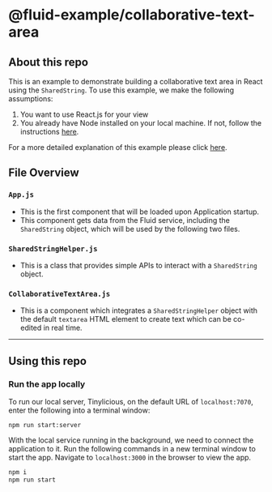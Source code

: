# @fluid-example/collaborative-text-area

## About this repo

This is an example to demonstrate building a collaborative text area in React using the `SharedString`. To use this example, we make the following assumptions:

1. You want to use React.js for your view
1. You already have Node installed on your local machine. If not, follow the instructions [here](https://nodejs.org/en/download/).

For a more detailed explanation of this example please click [here](https://fluidframework.com/docs/recipes/collaborative-text-area/).

## File Overview

### `App.js`

-   This is the first component that will be loaded upon Application startup.
-   This component gets data from the Fluid service, including the `SharedString` object, which will be used by the following two files.

### `SharedStringHelper.js`

-   This is a class that provides simple APIs to interact with a `SharedString` object.

### `CollaborativeTextArea.js`

-   This is a component which integrates a `SharedStringHelper` object with the default `textarea` HTML element to create text which can be co-edited in real time.

---

## Using this repo

### Run the app locally

To run our local server, Tinylicious, on the default URL of `localhost:7070`, enter the following into a terminal window:

```
npm run start:server
```

With the local service running in the background, we need to connect the application to it. Run the following commands in a new terminal window to start the app. Navigate to `localhost:3000` in the browser to view the app.

```bash
npm i
npm run start
```
